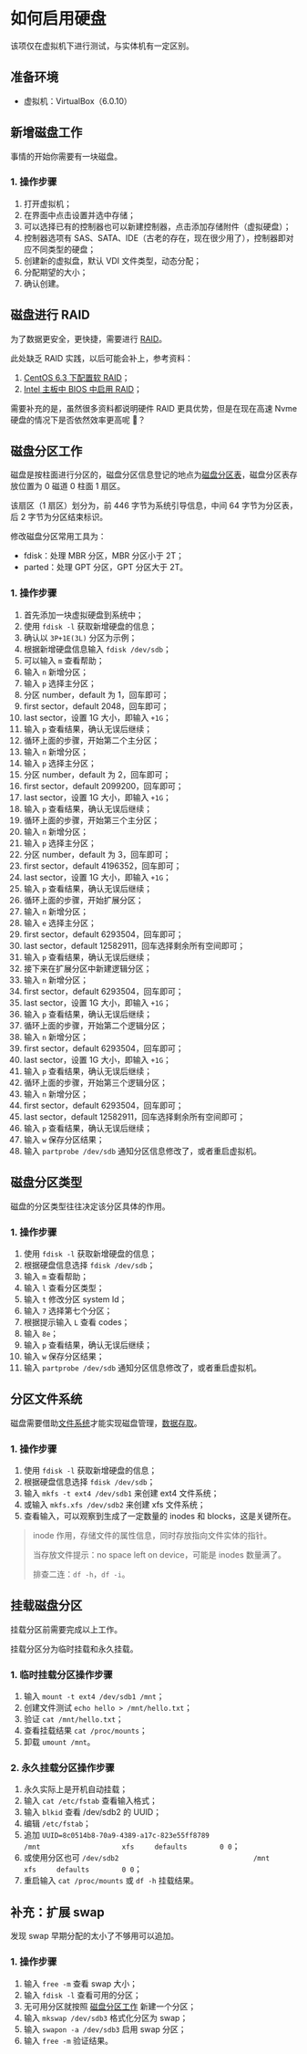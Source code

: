 # 如何启用硬盘

该项仅在虚拟机下进行测试，与实体机有一定区别。

## 准备环境

+ 虚拟机：VirtualBox（6.0.10）

## 新增磁盘工作

事情的开始你需要有一块磁盘。

### 1. 操作步骤

1. 打开虚拟机；
2. 在界面中点击设置并选中存储；
3. 可以选择已有的控制器也可以新建控制器，点击添加存储附件（虚拟硬盘）；
4. 控制器选项有 SAS、SATA、IDE（古老的存在，现在很少用了），控制器即对应不同类型的硬盘；
5. 创建新的虚拟盘，默认 VDI 文件类型，动态分配；
6. 分配期望的大小；
7. 确认创建。

## 磁盘进行 RAID

为了数据更安全，更快捷，需要进行 [RAID](/os/linux/raid.html)。

此处缺乏 RAID 实践，以后可能会补上，参考资料：

1. [CentOS 6.3 下配置软 RAID](http://www.iyunwei.com/docs/sysadmin_command/CentOS6.3%E4%B8%8B%E9%85%8D%E7%BD%AE%E8%BD%AFRAID.pdf)；
2. [Intel 主板中 BIOS 中启用 RAID](https://www.intel.cn/content/www/cn/zh/support/articles/000006748/boards-and-kits/desktop-boards.html)；

需要补充的是，虽然很多资料都说明硬件 RAID 更具优势，但是在现在高速 Nvme 硬盘的情况下是否依然效率更高呢 :boy:？

## 磁盘分区工作

磁盘是按柱面进行分区的，磁盘分区信息登记的地点为[磁盘分区表](https://zh.wikipedia.org/wiki/%E4%B8%BB%E5%BC%95%E5%AF%BC%E8%AE%B0%E5%BD%95)，磁盘分区表存放位置为 0 磁道 0 柱面 1 扇区。

该扇区（1 扇区）划分为，前 446 字节为系统引导信息，中间 64 字节为分区表，后 2 字节为分区结束标识。

修改磁盘分区常用工具为：

+ fdisk：处理 MBR 分区，MBR 分区小于 2T；
+ parted：处理 GPT 分区，GPT 分区大于 2T。

### 1. 操作步骤

1. 首先添加一块虚拟硬盘到系统中；
2. 使用 `fdisk -l` 获取新增硬盘的信息；
3. 确认以 `3P+1E(3L)` 分区为示例；
4. 根据新增硬盘信息输入 `fdisk /dev/sdb`；
5. 可以输入 `m` 查看帮助；
6. 输入 `n` 新增分区；
7. 输入 `p` 选择主分区；
8. 分区 number，default 为 1，回车即可；
9. first sector，default 2048，回车即可；
10. last sector，设置 1G 大小，即输入 `+1G`；
11. 输入 `p` 查看结果，确认无误后继续；
12. 循环上面的步骤，开始第二个主分区；
13. 输入 `n` 新增分区；
14. 输入 `p` 选择主分区；
15. 分区 number，default 为 2，回车即可；
16. first sector，default 2099200，回车即可；
17. last sector，设置 1G 大小，即输入 `+1G`；
18. 输入 `p` 查看结果，确认无误后继续；
19. 循环上面的步骤，开始第三个主分区；
20. 输入 `n` 新增分区；
21. 输入 `p` 选择主分区；
22. 分区 number，default 为 3，回车即可；
23. first sector，default 4196352，回车即可；
24. last sector，设置 1G 大小，即输入 `+1G`；
25. 输入 `p` 查看结果，确认无误后继续；
26. 循环上面的步骤，开始扩展分区；
27. 输入 `n` 新增分区；
28. 输入 `e` 选择主分区；
29. first sector，default 6293504，回车即可；
30. last sector，default 12582911，回车选择剩余所有空间即可；
31. 输入 `p` 查看结果，确认无误后继续；
32. 接下来在扩展分区中新建逻辑分区；
33. 输入 `n` 新增分区；
34. first sector，default 6293504，回车即可；
35. last sector，设置 1G 大小，即输入 `+1G`；
36. 输入 `p` 查看结果，确认无误后继续；
37. 循环上面的步骤，开始第二个逻辑分区；
38. 输入 `n` 新增分区；
39. first sector，default 6293504，回车即可；
40. last sector，设置 1G 大小，即输入 `+1G`；
41. 输入 `p` 查看结果，确认无误后继续；
42. 循环上面的步骤，开始第三个逻辑分区；
43. 输入 `n` 新增分区；
44. first sector，default 6293504，回车即可；
45. last sector，default 12582911，回车选择剩余所有空间即可；
46. 输入 `p` 查看结果，确认无误后继续；
47. 输入 `w` 保存分区结果；
48. 输入 `partprobe /dev/sdb` 通知分区信息修改了，或者重启虚拟机。

## 磁盘分区类型

磁盘的分区类型往往决定该分区具体的作用。

### 1. 操作步骤

1. 使用 `fdisk -l` 获取新增硬盘的信息；
2. 根据硬盘信息选择 `fdisk /dev/sdb`；
3. 输入 `m` 查看帮助；
4. 输入 `l` 查看分区类型；
5. 输入 `t` 修改分区 system Id；
6. 输入 `7` 选择第七个分区；
7. 根据提示输入 `L` 查看 codes；
8. 输入 `8e`；
9. 输入 `p` 查看结果，确认无误后继续；
10. 输入 `w` 保存分区结果；
11. 输入 `partprobe /dev/sdb` 通知分区信息修改了，或者重启虚拟机。

## 分区文件系统

磁盘需要借助[文件系统](https://zh.wikipedia.org/wiki/%E6%96%87%E4%BB%B6%E7%B3%BB%E7%BB%9F)才能实现磁盘管理，[数据存取](/computer/data-write.html)。

### 1. 操作步骤

1. 使用 `fdisk -l` 获取新增硬盘的信息；
2. 根据硬盘信息选择 `fdisk /dev/sdb`；
3. 输入 `mkfs -t ext4 /dev/sdb1` 来创建 ext4 文件系统；
4. 或输入 `mkfs.xfs /dev/sdb2` 来创建 xfs 文件系统；
5. 查看输入，可以观察到生成了一定数量的 inodes 和 blocks，这是关键所在。

> inode 作用，存储文件的属性信息，同时存放指向文件实体的指针。
>
> 当存放文件提示：no space left on device，可能是 inodes 数量满了。
>
> 排查二连：`df -h`，`df -i`。

## 挂载磁盘分区

挂载分区前需要完成以上工作。

挂载分区分为临时挂载和永久挂载。

### 1. 临时挂载分区操作步骤

1. 输入 `mount -t ext4 /dev/sdb1 /mnt`；
2. 创建文件测试 `echo hello > /mnt/hello.txt`；
3. 验证 `cat /mnt/hello.txt`；
4. 查看挂载结果 `cat /proc/mounts`；
5. 卸载 `umount /mnt`。

### 2. 永久挂载分区操作步骤

1. 永久实际上是开机自动挂载；
2. 输入 `cat /etc/fstab` 查看输入格式；
3. 输入 `blkid` 查看 /dev/sdb2 的 UUID；
4. 编辑 `/etc/fstab`；
5. 追加 `UUID=8c0514b8-70a9-4389-a17c-823e55ff8789                                 /mnt                    xfs     defaults        0 0`；
6. 或使用分区也可 `/dev/sdb2                                 /mnt                    xfs     defaults        0 0`；
7. 重启输入 `cat /proc/mounts` 或 `df -h` 挂载结果。

## 补充：扩展 swap

发现 swap 早期分配的太小了不够用可以追加。

### 1. 操作步骤

1. 输入 `free -m` 查看 swap 大小；
2. 输入 `fdisk -l` 查看可用的分区；
3. 无可用分区就按照 [磁盘分区工作](/os/linux/how-to-enable-the-hard-disk.html#磁盘分区工作) 新建一个分区；
4. 输入 `mkswap /dev/sdb3` 格式化分区为 swap；
5. 输入 `swapon -a /dev/sdb3` 启用 swap 分区；
6. 输入 `free -m` 验证结果。
